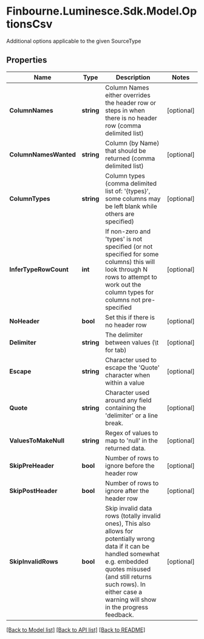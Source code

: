 # Finbourne.Luminesce.Sdk.Model.OptionsCsv
Additional options applicable to the given SourceType

## Properties

Name | Type | Description | Notes
------------ | ------------- | ------------- | -------------
**ColumnNames** | **string** | Column Names either overrides the header row or steps in when there is no header row (comma delimited list) | [optional] 
**ColumnNamesWanted** | **string** | Column (by Name) that should be returned (comma delimited list) | [optional] 
**ColumnTypes** | **string** | Column types (comma delimited list of: &#39;{types}&#39;, some columns may be left blank while others are specified) | [optional] 
**InferTypeRowCount** | **int** | If non-zero and &#39;types&#39; is not specified (or not specified for some columns) this will look through N rows to attempt to work out the column types for columns not pre-specified | [optional] 
**NoHeader** | **bool** | Set this if there is no header row | [optional] 
**Delimiter** | **string** | The delimiter between values (\\t for tab) | [optional] 
**Escape** | **string** | Character used to escape the &#39;Quote&#39; character when within a value | [optional] 
**Quote** | **string** | Character used around any field containing the &#39;delimiter&#39; or a line break. | [optional] 
**ValuesToMakeNull** | **string** | Regex of values to map to &#39;null&#39; in the returned data. | [optional] 
**SkipPreHeader** | **bool** | Number of rows to ignore before the header row | [optional] 
**SkipPostHeader** | **bool** | Number of rows to ignore after the header row | [optional] 
**SkipInvalidRows** | **bool** | Skip invalid data rows (totally invalid ones),   This also allows for potentially wrong data if it can be handled somewhat e.g. embedded quotes misused (and still returns such rows).  In either case a warning will show in the progress feedback. | [optional] 

[[Back to Model list]](../README.md#documentation-for-models) [[Back to API list]](../README.md#documentation-for-api-endpoints) [[Back to README]](../README.md)

